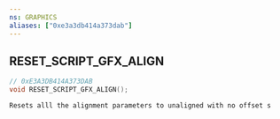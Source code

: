 ```yaml
---
ns: GRAPHICS
aliases: ["0xe3a3db414a373dab"]
---
```

## RESET_SCRIPT_GFX_ALIGN

```c
// 0xE3A3DB414A373DAB
void RESET_SCRIPT_GFX_ALIGN();
```

```
Resets alll the alignment parameters to unaligned with no offset s
```
